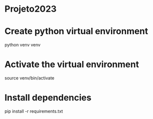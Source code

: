 # Projeto2023

# Create python virtual environment
python venv venv

# Activate the virtual environment
source venv/bin/activate

# Install dependencies
pip install -r requirements.txt
